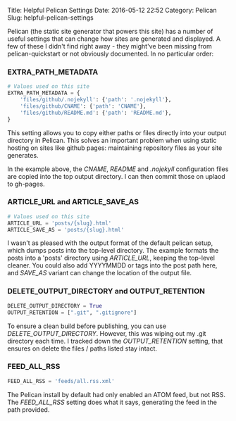 Title: Helpful Pelican Settings
Date: 2016-05-12 22:52
Category: Pelican
Slug: helpful-pelican-settings

Pelican (the static site generator that powers this site) has a number of useful settings that can change how sites are generated and displayed.  A few of these I didn't find right away - they might've been missing from pelican-quickstart or not obviously documented.  In no particular order:

### EXTRA_PATH_METADATA

```python
# Values used on this site
EXTRA_PATH_METADATA = {
    'files/github/.nojekyll': {'path': '.nojekyll'},
    'files/github/CNAME': {'path': 'CNAME'},
    'files/github/README.md': {'path': 'README.md'},
}
```

This setting allows you to copy either paths or files directly into your output directory in Pelican.  This solves an important problem when using static hosting on sites like github pages: maintaining repository files as your site generates.

In the example above, the _CNAME_, _README_ and _.nojekyll_ configuration files are copied into the top output directory.  I can then commit those on uplaod to gh-pages.

### ARTICLE_URL and ARTICLE_SAVE_AS

```python
# Values used on this site
ARTICLE_URL = 'posts/{slug}.html'
ARTICLE_SAVE_AS = 'posts/{slug}.html'
```

I wasn't as pleased with the output format of the default pelican setup, which dumps posts into the top-level directory.  The example formats the posts into a 'posts' directory using _ARTICLE_URL_, keeping the top-level cleaner.  You could also add YYYYMMDD or tags into the post path here, and _SAVE_AS_ variant can change the location of the output file.

### DELETE_OUTPUT_DIRECTORY and OUTPUT_RETENTION

```python
DELETE_OUTPUT_DIRECTORY = True
OUTPUT_RETENTION = [".git", ".gitignore"]
```

To ensure a clean build before publishing, you can use _DELETE_OUTPUT_DIRECTORY_.  However, this was wiping out my .git directory each time.  I tracked down the _OUTPUT_RETENTION_ setting, that ensures on delete the files / paths listed stay intact.

### FEED_ALL_RSS

```python
FEED_ALL_RSS = 'feeds/all.rss.xml'
```

The Pelican install by default had only enabled an ATOM feed, but not RSS.  The _FEED_ALL_RSS_ setting does what it says, generating the feed in the path provided.
